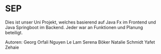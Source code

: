 # SEP
Dies ist unser Uni Projekt, welches basierend auf Java Fx im Frontend und Java Springboot im Backend.
Jeder war an Funktionen und Planung beteiligt.

Autoren:
Georg Orfali
Nguyen Le Lam
Serena Böker
Natalie Schmidt
Yafet Zehaie
